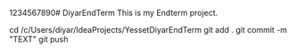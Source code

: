 1234567890# DiyarEndTerm
This is my Endterm project.

cd /c/Users/diyar/IdeaProjects/YessetDiyarEndTerm
git add .
git commit -m "TEXT"
git push